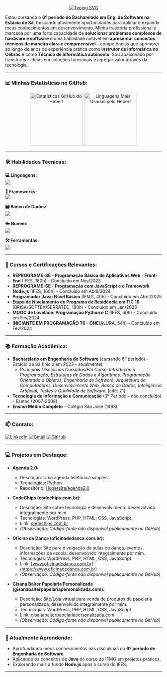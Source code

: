 <p align="center">
  <a href="https://git.io/typing-svg"><img src="https://readme-typing-svg.demolab.com?font=Fira+Code&weight=600&size=24&pause=1000&color=00C8F6&center=true&vCenter=true&width=650&lines=Ol%C3%A1%2C+eu+sou+o+Hebert+de+Oliveira+Pereira+%F0%9F%91%8B;Um+Desenvolvedor+Full-Stack+do+Brasil;Focado+em+Python%2C+PHP%2C+JavaScript%2C+Node.js...;Cursando+o+6%C2%BA+per%C3%ADodo+de+Engenharia+de+Software!" alt="Typing SVG" /></a>
</p>

Estou cursando o **6º período do Bacharelado em Eng. de Software na Estácio de Sá**, buscando ativamente oportunidades para aplicar e expandir meus conhecimentos em desenvolvimento. Minha trajetória profissional é marcada por uma forte capacidade de **solucionar problemas complexos de hardware e software** e uma habilidade notável em **apresentar conceitos técnicos de maneira clara e compreensível** – competências que aprimorei ao longo de anos de experiência prática como **Instrutor de Informática no Cebrac** e como **Técnico de Informática autônomo**. Sou apaixonado por transformar ideias em soluções funcionais e agregar valor através da tecnologia.

---

### 📊 Minhas Estatísticas no GitHub:
<p align="center">
  <img height="170em" src="https://github-readme-stats.vercel.app/api?username=Hopereira&show_icons=true&theme=radical&include_all_commits=true&count_private=true&hide_border=true&rank_icon=github" alt="Estatísticas GitHub do Hebert"/>
  <img height="170em" src="https://github-readme-stats.vercel.app/api/top-langs/?username=Hopereira&layout=compact&langs_count=8&theme=radical&hide_border=true" alt="Linguagens Mais Usadas pelo Hebert"/>
</p>

---

### 🛠️ Habilidades Técnicas:
<p align="left">
  <strong>💻 Linguagens:</strong><br/>
  <a href="https://skillicons.dev">
    <img src="https://skillicons.dev/icons?i=python,php,js,nodejs,html,css,java,cpp,c,ts&theme=dark" />
  </a>
</p>
<p align="left">
  <strong>🧩 Frameworks:</strong><br/>
  <a href="https://skillicons.dev">
    <img src="https://skillicons.dev/icons?i=react,wordpress&theme=dark" /> 
    </a>
</p>
<p align="left">
  <strong>🗃️ Banco de Dados:</strong><br/>
  <a href="https://skillicons.dev">
    <img src="https://skillicons.dev/icons?i=postgresql,mysql&theme=dark" />
  </a>
</p>
<p align="left">
  <strong>☁️ Nuvem:</strong> <br/>
  <a href="https://skillicons.dev">
    <img src="https://skillicons.dev/icons?i=linux,docker&theme=dark" /> </a>
</p>
<p align="left">
  <strong>🛠️ Ferramentas:</strong><br/>
  <a href="https://skillicons.dev">
    <img src="https://skillicons.dev/icons?i=git,github,vscode,idea,eclipse,ps&theme=dark" />
  </a>
</p>

---

### 📜 Cursos e Certificações Relevantes:

* **REPROGRAME-SE - Programação Básica de Aplicativos Web - Front-End** (IFES, 160h) - Concluído em Nov/2023
* **REPROGRAME-SE - Programação com JavaScript e o Framework Node.js** (IFES, 160h) - Concluído em Abril/2024 
* **Programador Java: Nível Básico** (IFMG, 40h) - Concluído em Abril/2025
* **Etapa de Nivelamento do Programa de Residência em TIC 16** (BRISA/SOFTEX/SERRATEC, 180h) - Concluído em Jan/2025
* **MOOC de Lovelace: Programação Python e C** (IFES, 60h) - Concluído em Fev/2024
* **INICIANTE EM PROGRAMAÇÃO T6 - ONE**(ALURA, 54h) - Concluído em  Fev/2024


---

### 📚 Formação Acadêmica:

* **Bacharelado em Engenharia de Software** (cursando 6º período) - Estácio de Sá (Início em 2023 - atualmente) 
    * *Principais Disciplinas Cursadas/Em Curso: Introdução à Programação, Estruturas de Dados e Algoritmos, Programação Orientada a Objetos, Engenharia de Software, Arquitetura de Computadores, Desenvolvimento Web, Banco de Dados, Inteligência Artificial, Testes e Qualidade de Software.* [cite: 21]
* **Tecnologia de Informação e Comunicação** (3º Período - não concluído) - Faetec (2007-2008)
* **Ensino Médio Completo** - Colégio São José (1993) 

---

### 📫 Contato:
<p align="left">
  <a href="https://www.linkedin.com/in/pereira-hebert/" target="_blank"><img src="https://img.shields.io/badge/LinkedIn-0077B5?style=for-the-badge&logo=linkedin&logoColor=white" alt="LinkedIn"/></a>
  <a href="mailto:pereira_hebert@msn.com"><img src="https://img.shields.io/badge/Gmail-D14836?style=for-the-badge&logo=gmail&logoColor=white" alt="Gmail"/></a>
  <a href="https://github.com/Hopereira" target="_blank"><img src="https://img.shields.io/badge/GitHub-100000?style=for-the-badge&logo=github&logoColor=white" alt="GitHub"/></a>
</p>

---

### 💻 Projetos em Destaque:

* **Agenda 2.0:**
    * Descrição: Uma agenda telefônica simples.
    * Tecnologias: Python
    * Repositório: [Hopereira/agenda2.0](https://github.com/Hopereira/agenda2.0)

* **CodeChips (codechips.com.br):**
    * Descrição: Site sobre tecnologia e desenvolvimento desenvolvido integralmente por mim.
    * Tecnologias: WordPress, PHP, HTML, CSS, JavaScript.
    * Link: [codechips.com.br](https://codechips.com.br)
    * *(Observação: Código-fonte não disponível publicamente no GitHub)*

* **Oficina de Dança (oficinadedanca.com.br):**
    * Descrição: Site para divulgação de aulas de dança, eventos, informações da escola, desenvolvido integralmente por mim.
    * Tecnologias: WordPress, PHP, HTML, CSS, JavaScript.
    * Link: [www.oficinadedanca.com.br](https://www.oficinadedanca.com.br)
    * *(Observação: Código-fonte não disponível publicamente no GitHub)*

* **Gisana Balter Papelaria Personalizada (gisanabalterpapelariapersonalizada.com):**
    * Descrição: Site/Loja virtual para venda de produtos de papelaria personalizada, desenvolvido integralmente por mim.
    * Tecnologias: WordPress, PHP, HTML, CSS, JavaScript.
    * Link: [gisanabalterpapelariapersonalizada.com](https://gisanabalterpapelariapersonalizada.com)
    * *(Observação: Código-fonte não disponível publicamente no GitHub)*

---

### 🌱 Atualmente Aprendendo:
* Aprofundando meus conhecimentos nas disciplinas do **6º período de Engenharia de Software**.
* Aplicando os conceitos de **Java** do curso do IFMG em projetos práticos. 
* Explorando mais a fundo **Node.js** após o curso do IFES. 

---
